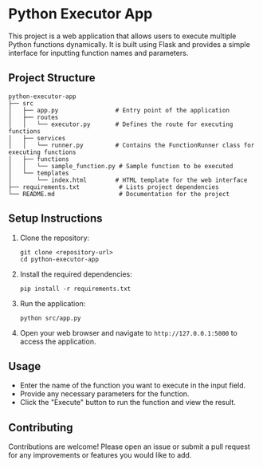 # Python Executor App

This project is a web application that allows users to execute multiple Python functions dynamically. It is built using Flask and provides a simple interface for inputting function names and parameters.

## Project Structure

```
python-executor-app
├── src
│   ├── app.py                # Entry point of the application
│   ├── routes
│   │   └── executor.py       # Defines the route for executing functions
│   ├── services
│   │   └── runner.py         # Contains the FunctionRunner class for executing functions
│   ├── functions
│   │   └── sample_function.py # Sample function to be executed
│   └── templates
│       └── index.html        # HTML template for the web interface
├── requirements.txt           # Lists project dependencies
└── README.md                  # Documentation for the project
```

## Setup Instructions

1. Clone the repository:
   ```
   git clone <repository-url>
   cd python-executor-app
   ```

2. Install the required dependencies:
   ```
   pip install -r requirements.txt
   ```

3. Run the application:
   ```
   python src/app.py
   ```

4. Open your web browser and navigate to `http://127.0.0.1:5000` to access the application.

## Usage

- Enter the name of the function you want to execute in the input field.
- Provide any necessary parameters for the function.
- Click the "Execute" button to run the function and view the result.

## Contributing

Contributions are welcome! Please open an issue or submit a pull request for any improvements or features you would like to add.